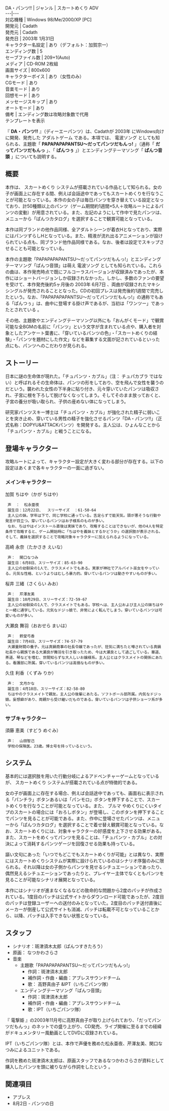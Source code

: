 DA・パンツ!!  |  ジャンル  |  スカートめくり  ADV   
---|---  
対応機種  |  Windows 98/Me/2000/XP  [PC]   
開発元  |  Cadath   
発売元  |  Cadath   
発売日  |  2003年  1月31日   
キャラクター名設定  |  あり（デフォルト：加賀宗一）   
エンディング数  |  5   
セーブファイル数  |  209+1(Auto)   
メディア  |  CD-ROM  2枚組   
画面サイズ  |  800x600   
キャラクターボイス  |  あり（女性のみ）   
CGモード  |  あり   
音楽モード  |  あり   
回想モード  |  あり   
メッセージスキップ  |  あり   
オートモード  |  あり   
備考  |  エンディング数は攻略対象数で代用   
テンプレートを表示  
  
『 **DA・パンツ!!** 』（ディーエーパンツ）は、Cadathが  2003年  にWindows向けに開発、発売した  アダルトゲーム
である。本項では、  電波ソング  としても知られる、主題歌「 **PAPAPAPAPANTSU〜だってパンツだもんっ!** 」（通称「
**だってパンツだもんっ** 」、「 **ぱんつぅ** 」）とエンディングテーマソング「 **ぱんつ音頭** 」についても説明する。

##  概要  

本作は、  スカートめくり
システムが搭載されている作品として知られる。女の子が画面上に存在する間、例えば会話途中であってもスカートめくりを行なうことが可能となっている。本作の女の子は毎日パンツを穿き替えている設定となっており、計50種類以上のパンツ（ゲーム期間約1週間×5人＋攻略ルートによるパンツの変動）が用意されている。また、左記のようにして作中で見たパンツは、メニューから「ぱんつカタログ」を選択することで観賞可能となっている。

本作は同ブランドの他作品同様、全アダルトシーンが着衣Hとなっており、実際にはパンツずらしHとなっている。また、精液が流れ出るアニメーションが設けられている点も、同ブランド他作品同様である。なお、後者は設定でスキップさせることも可能となっている。

本作の主題歌「PAPAPAPAPANTSU〜だってパンツだもんっ!」とエンディングテーマソング「ぱんつ音頭」は萌え  電波ソング
としても知られている。これらの曲は、本作発売時点で既にフルコーラスバージョンが収録済みであったが、本作にはショートバージョンしか収録されなかった。しかし、多数のファンの要望を受けて、本作発売後約5ヶ月後の
2003年  6月7日
、両曲が収録されたマキシシングルが発売されることとなった。CDの初回プレスは発売後約1週間で完売したという。なお、「PAPAPAPAPANTSU〜だってパンツだもんっ!」の通称でもある「ぱんつぅ」は、曲中に登場する掛け声であるが、当初は「ワンツー」であったとされている
  。

その他、主題歌やエンディングテーマソング以外にも「おんがくモード」で観賞可能な全BGMの名前に「パンツ」という文字が含まれている点や、購入者を対象としたアンケート葉書に、「穿いているパンツの色」・「スカートめくりの経験」・「パンツを題材にした作文」などを募集する文面が記されているといった点にも、パンツへのこだわりが見られる。

##  ストーリー  

日本に謎の生命体が現れた。「チュパンツ・カブル」（注：  チュパカブラ
ではない）と呼ばれるその生命体は、パンツの形をしており、空を飛んで女性を襲うのだという。襲われた女性の下半身に貼り付き、元々穿いていたパンツは吸収され、子宮に根を下ろして脱げなくなってしまう。そしてそのまま放っておくと、子宮の養分が吸い取られ、子供の産めない体になってしまう。

研究家パンツスキー博士は「チュパンツ・カブル」が強化された精子に弱いことを突き止め、穿いている男性の精子を強化させるパンツ「DA・パンツ!!」（正式名称：DOPYU&ATTACKパンツ）を開発する。主人公は、ひょんなことから「チュパンツ・カブル」と戦うことになる。

##  登場キャラクター  

攻略ルートによって、キャラクター設定が大きく変わる部分が存在する。以下の設定はあくまで各キャラクターの一面に過ぎない。

###  メインキャラクター  

加賀 ちはや（かが ちはや）

     声  ：  松永亜夜   
     誕生日：12月22日、  スリーサイズ  ：61-50-64 
     主人公の妹。学年は下で、同じ学校に通っている。舌足らずで能天気。頭が悪そうな行動や発言が目立つ。穿いているパンツはお子様系のものが多い。 
     なお、ちはやはインストール直後は実妹であり、攻略することはできないが、他の4人を特定条件で攻略すると、ゲーム開始時に「ちはやを義妹とするかどうか」の選択肢が表示される。そして、義妹を選択することで攻略対象キャラクターに加えられるようになっている。 
高崎 永奈（たかさき えいな）

     声：  関口なつみ 
     誕生日：6月8日、スリーサイズ：85-63-90 
     主人公の幼馴染の1人で、クラスメイトでもある。実家が神社でアルバイト巫女をやっている。元気な性格、というよりはむしろ暴力的。穿いているパンツは動きやすいものが多い。 
桜井 三緒（さくらい みお）

     声：  芹澤友美 
     誕生日：10月29日、スリーサイズ：72-59-67 
     主人公の幼馴染の1人で、クラスメイトでもある。学校へは、主人公および主人公の妹ちはやと一緒に通学している。元気なドジっ娘で、非常によく転んでしまう。穿いているパンツは可愛いものが多い。 
大瀬良 舞羽（おおせら まいは）

     声：  鈴堂弓香 
     誕生日：7月4日、スリーサイズ：74-57-79 
     大瀬量財閥の養子。元は真鍋商事の社長令嬢であったが、狂気に満ちたと噂されている真鍋社長から親族である大瀬良が舞羽を引き取ったため、今は大瀬良として過ごしている。華道、茶道、琴などを嗜む、世間知らずな大人しいお嬢様系。主人公とはクラスメイトの関係にあたる。看護部に所属。穿いているパンツは高価なものが多い。 
久住 利香（くずみ りか）

     声：  文月かな 
     誕生日：4月18日、スリーサイズ：82-58-80 
     ちはやのクラスメイトで親友。主人公の後輩にあたる。ソフトボール部所属。内気なドジっ娘。妄想癖があり、両親から受け継いだものである。穿いているパンツは子供ショーツ系が多い。 

###  サブキャラクター  

須藤 恵美（すどう めぐみ）

     声：  山田智己 
     学校の保険医。23歳。博士号を持っているという。 

##  システム  

基本的には選択肢を用いた行動分岐によるアドベンチャーゲームとなっているが、  スカートめくり  システムが搭載されている点が特徴的である。

女の子が画面上に存在する場合、例えば会話途中であっても、画面右に表示される「パンチラ」ボタンあるいは「パンモロ」ボタンを押下することで、スカートめくりを行なうことが可能となっている。また、
ブルマ
やめくりにくいタイプのスカートの場合には「おろしボタン」が登場し、このボタンを押下することでパンツを見ることが可能である。また、作中に登場させたパンツは、メニューから「ぱんつカタログ」を選択することで着せ替え観賞可能となっている。なお、スカートめくりには、対象キャラクターの好感度を上下させる効果がある。また、スカートをめくってパンツを見ることは、「チュパンツ・カブル」との対決によって消耗するパンツゲージを回復させる効果も持っている。

謳い文句にあった「いつでもどこでもスカートめくりが可能」とは異なり、実際にはスカートめくりシステムが実際に設けられているのはシナリオ序盤のみに限られる。それ以降は女の子側からパンツを見せるシチュエーションであったり、偶然見えるシチュエーションであったりと、プレイヤー主体でなくともパンツを見ることが可能なシナリオ展開となっている。

本作にはシナリオが進まなくなるなどの致命的な問題から2度のパッチが作成されている。1度目のパッチは公式サイトからダウンロード可能であったが、2度目のパッチは登録ユーザーへの送付のみとなっていた。2度目のパッチ送付直後にメーカーが倒産して公式サイトも消滅、パッチは転載不可となっていることから、以降、パッチは入手できない状態となっている。

##  スタッフ  

  * シナリオ：斑津須木太郎（ぱんつすきたろう） 
  * 原画：  なつかわさらさ 
  * 音楽 
    * 主題歌「PAPAPAPAPANTSU〜だってパンツだもんっ!」 
      * 作詞：斑津須木太郎 
      * 補作詞・作曲・編曲：アブレスサウンドチーム 
      * 歌：  高野真由子  &IPT（いちごパンツ隊） 
    * エンディングテーマソング「ぱんつ音頭」 
      * 作詞：斑津須木太郎 
      * 補作詞・作曲・編曲：アブレスサウンドチーム 
      * 歌：IPT（いちごパンツ隊） 

『  電撃姫
』の2003年11月号に高野真由子が取り上げられており、「だってパンツだもんっ」のネットでの盛り上がり、CD発売、ライブ開催に至るまでの経緯がドキュメンタリー風動画としてDVDに収録されている。

IPT（いちごパンツ隊）とは、本作で声優を務めた松永亜夜、芹澤友美、関口なつみによるユニットである。

作詞を務めた斑津須木太郎は、原画スタッフであるなつかわさらさが資料として購入したパンツを頭に被りながら作詞をしたという    。

##  関連項目  

  * アブレス 
  * 8月2日  \- パンツの日 

